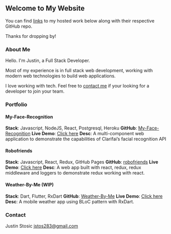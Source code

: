 ## Welcome to My Website

You can find [links](https://inverseflash.github.io/My-Website/#Portfolio) to my hosted work below along with their respective GitHub repo.

Thanks for dropping by!

### About Me

Hello. I'm Justin, a Full Stack Developer.

Most of my experience is in full stack web development, working with modern web technologies to build web applications.

I love working with tech. Feel free to [contact me](https://inverseflash.github.io/My-Website/#contact) if your looking for a developer to join your team.

### Portfolio

#### My-Face-Recognition

**Stack**: Javascript, NodeJS, React, Postgresql, Heroku
**GitHub**: [My-Face-Recognition](https://github.com/InverseFlash/My-Face-Recognition)
**Live Demo**: [Click here](https://dry-citadel-98524.herokuapp.com/)
**Desc**: A multi-component web application to demonstrate the capabilities of Clarifai’s facial recognition API

#### Robofriends

**Stack**: Javascript, React, Redux, GitHub Pages
**GitHub**: [robofriends](https://github.com/InverseFlash/robofriends)
**Live Demo**: [Click here](https://inverseflash.github.io/robofriends/)
**Desc**: A web app built with react, redux, redux middleware and loggers to demonstrate redux working with react.

#### Weather-By-Me (WIP)

**Stack**: Dart, Flutter, RxDart
**GitHub**: [Weather-By-Me](https://github.com/InverseFlash/weather_by_me)
**Live Demo**: [Click here](https://inverseflash.github.io/robofriends/)
**Desc**: A mobile weather app using BLoC pattern with RxDart.

### Contact

Justin Stosic
jstos283@gmail.com
